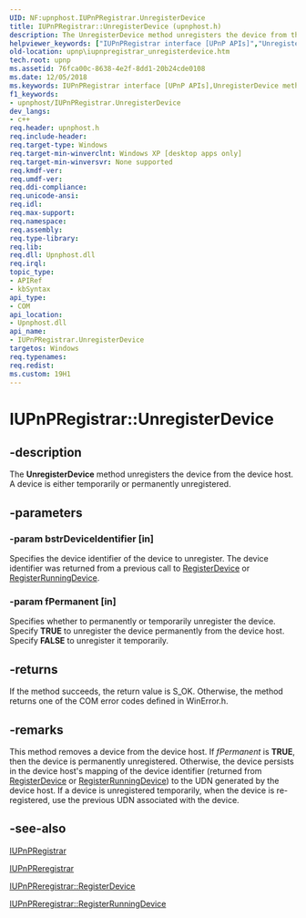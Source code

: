 ```yaml
---
UID: NF:upnphost.IUPnPRegistrar.UnregisterDevice
title: IUPnPRegistrar::UnregisterDevice (upnphost.h)
description: The UnregisterDevice method unregisters the device from the device host. A device is either temporarily or permanently unregistered.helpviewer_keywords: ["IUPnPRegistrar interface [UPnP APIs]","UnregisterDevice method","IUPnPRegistrar.UnregisterDevice","IUPnPRegistrar::UnregisterDevice","UnregisterDevice","UnregisterDevice method [UPnP APIs]","UnregisterDevice method [UPnP APIs]","IUPnPRegistrar interface","_upnp_iupnpregistrar_unregisterdevice","upnp.iupnpregistrar_unregisterdevice","upnphost/IUPnPRegistrar::UnregisterDevice"]
old-location: upnp\iupnpregistrar_unregisterdevice.htm
tech.root: upnp
ms.assetid: 76fca00c-8638-4e2f-8dd1-20b24cde0108
ms.date: 12/05/2018
ms.keywords: IUPnPRegistrar interface [UPnP APIs],UnregisterDevice method, IUPnPRegistrar.UnregisterDevice, IUPnPRegistrar::UnregisterDevice, UnregisterDevice, UnregisterDevice method [UPnP APIs], UnregisterDevice method [UPnP APIs],IUPnPRegistrar interface, _upnp_iupnpregistrar_unregisterdevice, upnp.iupnpregistrar_unregisterdevice, upnphost/IUPnPRegistrar::UnregisterDevice
f1_keywords:
- upnphost/IUPnPRegistrar.UnregisterDevice
dev_langs:
- c++
req.header: upnphost.h
req.include-header: 
req.target-type: Windows
req.target-min-winverclnt: Windows XP [desktop apps only]
req.target-min-winversvr: None supported
req.kmdf-ver: 
req.umdf-ver: 
req.ddi-compliance: 
req.unicode-ansi: 
req.idl: 
req.max-support: 
req.namespace: 
req.assembly: 
req.type-library: 
req.lib: 
req.dll: Upnphost.dll
req.irql: 
topic_type:
- APIRef
- kbSyntax
api_type:
- COM
api_location:
- Upnphost.dll
api_name:
- IUPnPRegistrar.UnregisterDevice
targetos: Windows
req.typenames: 
req.redist: 
ms.custom: 19H1
---
```


# IUPnPRegistrar::UnregisterDevice


## -description


The 
<b>UnregisterDevice</b> method unregisters the device from the device host. A device is either temporarily or permanently unregistered.


## -parameters




### -param bstrDeviceIdentifier [in]

Specifies the device identifier of the device to unregister. The device identifier was returned from a previous call to 
<a href="https://docs.microsoft.com/windows/desktop/api/upnphost/nf-upnphost-iupnpregistrar-registerdevice">RegisterDevice</a> or 
<a href="https://docs.microsoft.com/windows/desktop/api/upnphost/nf-upnphost-iupnpregistrar-registerrunningdevice">RegisterRunningDevice</a>.


### -param fPermanent [in]

Specifies whether to permanently or temporarily unregister the device. Specify <b>TRUE</b> to unregister the device permanently from the device host. Specify <b>FALSE</b> to unregister it temporarily.


## -returns



If the method succeeds, the return value is S_OK. Otherwise, the method returns one of the COM error codes defined in WinError.h.




## -remarks



This method removes a device from the device host. If <i>fPermanent</i> is <b>TRUE</b>, then the device is permanently unregistered. Otherwise, the device persists in the device host's mapping of the device identifier (returned from 
<a href="https://docs.microsoft.com/windows/desktop/api/upnphost/nf-upnphost-iupnpregistrar-registerdevice">RegisterDevice</a> or 
<a href="https://docs.microsoft.com/windows/desktop/api/upnphost/nf-upnphost-iupnpregistrar-registerrunningdevice">RegisterRunningDevice</a>) to the UDN generated by the device host. If a device is unregistered temporarily, when the device is re-registered, use the previous UDN associated with the device.




## -see-also




<a href="https://docs.microsoft.com/windows/desktop/api/upnphost/nn-upnphost-iupnpregistrar">IUPnPRegistrar</a>



<a href="https://docs.microsoft.com/windows/desktop/api/upnphost/nn-upnphost-iupnpreregistrar">IUPnPReregistrar</a>



<a href="https://docs.microsoft.com/windows/desktop/api/upnphost/nf-upnphost-iupnpregistrar-registerdevice">IUPnPReregistrar::RegisterDevice</a>



<a href="https://docs.microsoft.com/windows/desktop/api/upnphost/nf-upnphost-iupnpregistrar-registerrunningdevice">IUPnPReregistrar::RegisterRunningDevice</a>
 

 

